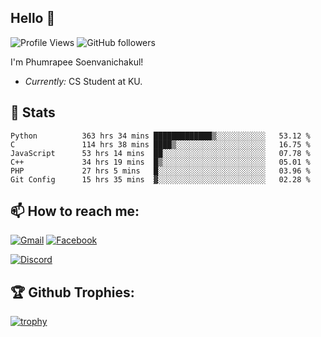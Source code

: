 
<h2>Hello 👋</h2> 

![Profile Views](https://komarev.com/ghpvc/?username=Homiez09&label=Profile%20views&color=0e75b6&style=flat)
![GitHub followers](https://img.shields.io/github/followers/HomieZ09.svg?style=social&label=Follow)


I'm Phumrapee Soenvanichakul!

- <i>Currently:</i> CS Student at KU.

<h2>👀 Stats</h2>

<!--START_SECTION:waka-->

```text
Python          363 hrs 34 mins █████████████▒░░░░░░░░░░░   53.12 %
C               114 hrs 38 mins ████▒░░░░░░░░░░░░░░░░░░░░   16.75 %
JavaScript      53 hrs 14 mins  ██░░░░░░░░░░░░░░░░░░░░░░░   07.78 %
C++             34 hrs 19 mins  █▒░░░░░░░░░░░░░░░░░░░░░░░   05.01 %
PHP             27 hrs 5 mins   █░░░░░░░░░░░░░░░░░░░░░░░░   03.96 %
Git Config      15 hrs 35 mins  ▓░░░░░░░░░░░░░░░░░░░░░░░░   02.28 %
```

<!--END_SECTION:waka-->

<h2>📫 How to reach me:</h2>

<a href="mailto:phumrapeesoen1@gmail.com">![Gmail](https://img.shields.io/badge/Gmail-D14836?style=for-the-badge&logo=gmail&logoColor=white)</a> 
<a href="https://web.facebook.com/phumrapee.soenvanichakul.3/">![Facebook](https://img.shields.io/badge/Facebook-4267B2?style=for-the-badge&logo=facebook&logoColor=white)</a>

<a href="https://discord.gg/EWnAEUtFVm">![Discord](https://discord.c99.nl/widget/theme-1/297740667784921089.png)</a> 

<h2>🏆 Github Trophies:</h2>

[![trophy](https://github-profile-trophy.vercel.app/?username=Homiez09&theme=discord&row=1)](https://github.com/ryo-ma/github-profile-trophy)
